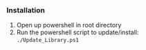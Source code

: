 ### Installation
1. Open up powershell in root directory
2. Run the powershell script to update/install:  
    `./Update_Library.ps1`